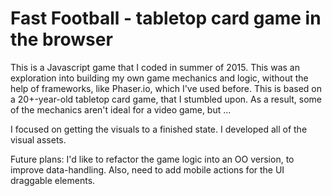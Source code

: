 # Fast Football - tabletop card game in the browser

This is a Javascript game that I coded in summer of 2015. This was an exploration into building my own game mechanics and logic, without the help of frameworks, like Phaser.io, which I've used before. This is based on a 20+-year-old tabletop card game, that I stumbled upon. As a result, some of the mechanics aren't ideal for a video game, but ...

I focused on getting the visuals to a finished state. I developed all of the visual assets. 

Future plans: I'd like to refactor the game logic into an OO version, to improve data-handling. Also, need to add mobile actions for the UI draggable elements.
